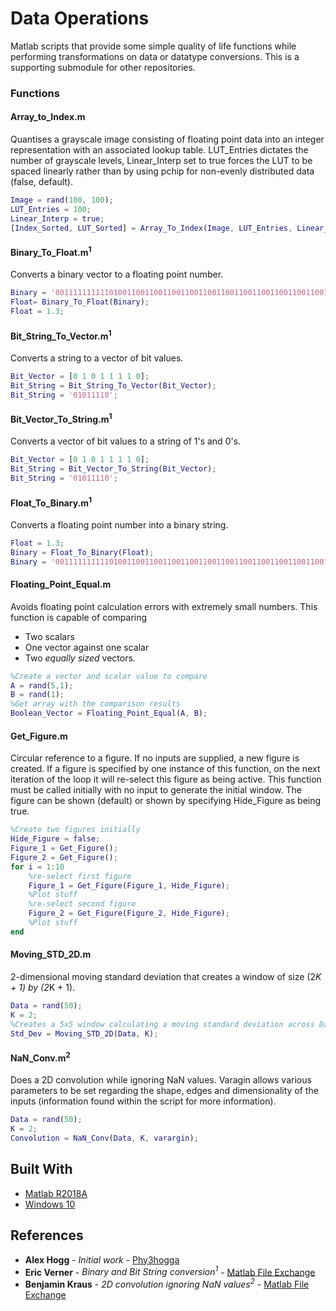 # Data Operations

Matlab scripts that provide some simple quality of life functions while performing transformations on data or datatype conversions. This is a supporting submodule for other repositories.

### Functions
#### Array_to_Index.m
Quantises a grayscale image consisting of floating point data into an integer representation with an associated lookup table.  LUT_Entries dictates the number of grayscale levels, Linear_Interp set to true forces the LUT to be  spaced linearly rather than by using pchip for non-evenly distributed data (false, default).
```matlab
Image = rand(100, 100);
LUT_Entries = 100;
Linear_Interp = true;
[Index_Sorted, LUT_Sorted] = Array_To_Index(Image, LUT_Entries, Linear_Interp)
```

#### Binary_To_Float.m<sup>1</sup>
Converts a binary vector to a floating point number.
```matlab
Binary = '0011111111110100110011001100110011001100110011001100110011001101';
Float= Binary_To_Float(Binary);
Float = 1.3;
```

#### Bit_String_To_Vector.m<sup>1</sup>
Converts a string to a vector of bit values.
```matlab
Bit_Vector = [0 1 0 1 1 1 1 0];
Bit_String = Bit_String_To_Vector(Bit_Vector);
Bit_String = '01011110';
```


#### Bit_Vector_To_String.m<sup>1</sup>
Converts a vector of bit values to a string of 1's and 0's.
```matlab
Bit_Vector = [0 1 0 1 1 1 1 0];
Bit_String = Bit_Vector_To_String(Bit_Vector);
Bit_String = '01011110';
```


#### Float_To_Binary.m<sup>1</sup>
Converts a floating point number into a binary string.
```matlab
Float = 1.3;
Binary = Float_To_Binary(Float);
Binary = '0011111111110100110011001100110011001100110011001100110011001101';
```

#### Floating_Point_Equal.m
Avoids floating point calculation errors with extremely small numbers. This function is capable of comparing
* Two scalars
* One vector against one scalar
* Two *equally sized* vectors.
```matlab
%Create a vector and scalar value to compare
A = rand(5,1);
B = rand(1);
%Get array with the comparison results
Boolean_Vector = Floating_Point_Equal(A, B);
```


#### Get_Figure.m
Circular reference to a figure. If no inputs are supplied, a new figure is created. If a figure is specified by one instance of this function, on the next iteration of the loop it will re-select this figure as being active. This function must be called initially with no input to generate the initial window. The figure can be shown (default) or shown by specifying Hide_Figure as being true.
```matlab
%Create two figures initially
Hide_Figure = false;
Figure_1 = Get_Figure();
Figure_2 = Get_Figure();
for i = 1:10
	%re-select first figure
	Figure_1 = Get_Figure(Figure_1, Hide_Figure);
	%Plot stuff
	%re-select second figure
	Figure_2 = Get_Figure(Figure_2, Hide_Figure);
	%Plot stuff
end
```


#### Moving_STD_2D.m
2-dimensional moving standard deviation that creates a window of size (2*K + 1) by (2*K + 1).
```matlab
Data = rand(50);
K = 2;
%Creates a 5x5 window calculating a moving standard deviation across Data
Std_Dev = Moving_STD_2D(Data, K);
```


#### NaN_Conv.m<sup>2</sup>
Does a 2D convolution while ignoring NaN values. Varagin allows various parameters to be set regarding the shape, edges and dimensionality of the inputs (information found within the script for more information).
```matlab
Data = rand(50);
K = 2;
Convolution = NaN_Conv(Data, K, varargin);
```

## Built With

* [Matlab R2018A](https://www.mathworks.com/products/matlab.html)
* [Windows 10](https://www.microsoft.com/en-gb/software-download/windows10)

## References
* **Alex Hogg** - *Initial work* - [Phy3hogga](https://github.com/Phy3hogga)
* **Eric Verner** - *Binary and Bit String conversion<sup>1</sup>* - [Matlab File Exchange](https://uk.mathworks.com/matlabcentral/fileexchange/39113-floating-point-number-conversion)
*  **Benjamin Kraus** - *2D convolution ignoring NaN values<sup>2</sup>* - [Matlab File Exchange](https://uk.mathworks.com/matlabcentral/fileexchange/41961-nanconv)